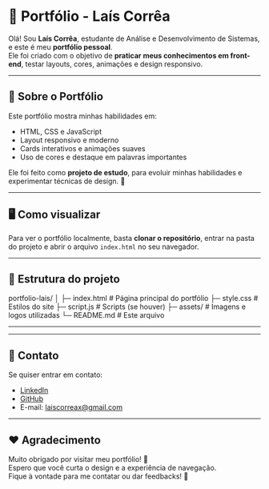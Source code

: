 # 🌟 Portfólio - Laís Corrêa

Olá! Sou **Laís Corrêa**, estudante de Análise e Desenvolvimento de Sistemas, e este é meu **portfólio pessoal**.  
Ele foi criado com o objetivo de **praticar meus conhecimentos em front-end**, testar layouts, cores, animações e design responsivo.

---

## 🎨 Sobre o Portfólio

Este portfólio mostra minhas habilidades em:

- HTML, CSS e JavaScript  
- Layout responsivo e moderno  
- Cards interativos e animações suaves  
- Uso de cores e destaque em palavras importantes  

Ele foi feito como **projeto de estudo**, para evoluir minhas habilidades e experimentar técnicas de design. 🌈

---

## 🖥 Como visualizar

Para ver o portfólio localmente, basta **clonar o repositório**, entrar na pasta do projeto e abrir o arquivo `index.html` no seu navegador.

---

## 📂 Estrutura do projeto

portfolio-lais/
│
├─ index.html # Página principal do portfólio
├─ style.css # Estilos do site
├─ script.js # Scripts (se houver)
├─ assets/ # Imagens e logos utilizadas
└─ README.md # Este arquivo

---


---

## 💬 Contato

Se quiser entrar em contato:

- [LinkedIn](https://www.linkedin.com/in/laiscorreax)  
- [GitHub](https://github.com/laiscorreax)  
- E-mail: laiscorreax@gmail.com

---

## ❤️ Agradecimento

Muito obrigado por visitar meu portfólio! 🌟  
Espero que você curta o design e a experiência de navegação.  
Fique à vontade para me contatar ou dar feedbacks! 🎉

